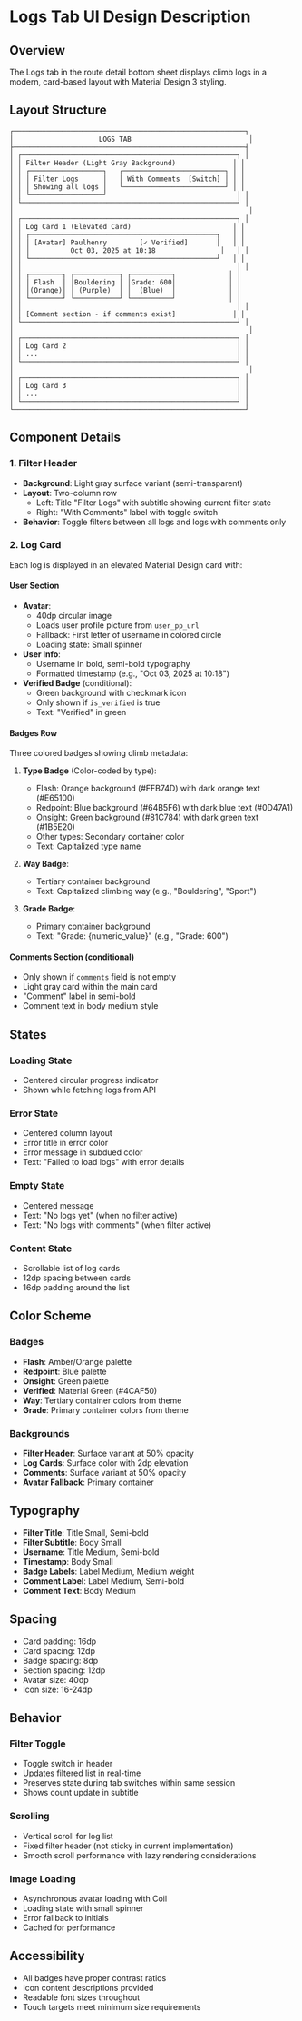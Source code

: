 # Logs Tab UI Design Description

## Overview
The Logs tab in the route detail bottom sheet displays climb logs in a modern, card-based layout with Material Design 3 styling.

## Layout Structure

```
┌─────────────────────────────────────────────────────────┐
│                     LOGS TAB                             │
├─────────────────────────────────────────────────────────┤
│ ┌─────────────────────────────────────────────────────┐ │
│ │ Filter Header (Light Gray Background)              │ │
│ │ ┌──────────────────┐   ┌─────────────────────────┐ │ │
│ │ │ Filter Logs      │   │ With Comments  [Switch] │ │ │
│ │ │ Showing all logs │   └─────────────────────────┘ │ │
│ │ └──────────────────┘                                │ │
│ └─────────────────────────────────────────────────────┘ │
│                                                          │
│ ┌─────────────────────────────────────────────────────┐ │
│ │ Log Card 1 (Elevated Card)                         │ │
│ │ ┌──────────────────────────────────────────────┐   │ │
│ │ │ [Avatar] Paulhenry        [✓ Verified]       │   │ │
│ │ │          Oct 03, 2025 at 10:18                │   │ │
│ │ └──────────────────────────────────────────────┘   │ │
│ │                                                     │ │
│ │ ┌────────┐ ┌───────────┐ ┌──────────┐             │ │
│ │ │ Flash  │ │Bouldering │ │Grade: 600│             │ │
│ │ │(Orange)│ │ (Purple)  │ │  (Blue)  │             │ │
│ │ └────────┘ └───────────┘ └──────────┘             │ │
│ │                                                     │ │
│ │ [Comment section - if comments exist]              │ │
│ └─────────────────────────────────────────────────────┘ │
│                                                          │
│ ┌─────────────────────────────────────────────────────┐ │
│ │ Log Card 2                                          │ │
│ │ ...                                                 │ │
│ └─────────────────────────────────────────────────────┘ │
│                                                          │
│ ┌─────────────────────────────────────────────────────┐ │
│ │ Log Card 3                                          │ │
│ │ ...                                                 │ │
│ └─────────────────────────────────────────────────────┘ │
└─────────────────────────────────────────────────────────┘
```

## Component Details

### 1. Filter Header
- **Background**: Light gray surface variant (semi-transparent)
- **Layout**: Two-column row
  - Left: Title "Filter Logs" with subtitle showing current filter state
  - Right: "With Comments" label with toggle switch
- **Behavior**: Toggle filters between all logs and logs with comments only

### 2. Log Card
Each log is displayed in an elevated Material Design card with:

#### User Section
- **Avatar**: 
  - 40dp circular image
  - Loads user profile picture from `user_pp_url`
  - Fallback: First letter of username in colored circle
  - Loading state: Small spinner
- **User Info**:
  - Username in bold, semi-bold typography
  - Formatted timestamp (e.g., "Oct 03, 2025 at 10:18")
- **Verified Badge** (conditional):
  - Green background with checkmark icon
  - Only shown if `is_verified` is true
  - Text: "Verified" in green

#### Badges Row
Three colored badges showing climb metadata:

1. **Type Badge** (Color-coded by type):
   - Flash: Orange background (#FFB74D) with dark orange text (#E65100)
   - Redpoint: Blue background (#64B5F6) with dark blue text (#0D47A1)
   - Onsight: Green background (#81C784) with dark green text (#1B5E20)
   - Other types: Secondary container color
   - Text: Capitalized type name

2. **Way Badge**:
   - Tertiary container background
   - Text: Capitalized climbing way (e.g., "Bouldering", "Sport")

3. **Grade Badge**:
   - Primary container background
   - Text: "Grade: {numeric_value}" (e.g., "Grade: 600")

#### Comments Section (conditional)
- Only shown if `comments` field is not empty
- Light gray card within the main card
- "Comment" label in semi-bold
- Comment text in body medium style

## States

### Loading State
- Centered circular progress indicator
- Shown while fetching logs from API

### Error State
- Centered column layout
- Error title in error color
- Error message in subdued color
- Text: "Failed to load logs" with error details

### Empty State
- Centered message
- Text: "No logs yet" (when no filter active)
- Text: "No logs with comments" (when filter active)

### Content State
- Scrollable list of log cards
- 12dp spacing between cards
- 16dp padding around the list

## Color Scheme

### Badges
- **Flash**: Amber/Orange palette
- **Redpoint**: Blue palette
- **Onsight**: Green palette
- **Verified**: Material Green (#4CAF50)
- **Way**: Tertiary container colors from theme
- **Grade**: Primary container colors from theme

### Backgrounds
- **Filter Header**: Surface variant at 50% opacity
- **Log Cards**: Surface color with 2dp elevation
- **Comments**: Surface variant at 50% opacity
- **Avatar Fallback**: Primary container

## Typography
- **Filter Title**: Title Small, Semi-bold
- **Filter Subtitle**: Body Small
- **Username**: Title Medium, Semi-bold
- **Timestamp**: Body Small
- **Badge Labels**: Label Medium, Medium weight
- **Comment Label**: Label Medium, Semi-bold
- **Comment Text**: Body Medium

## Spacing
- Card padding: 16dp
- Card spacing: 12dp
- Badge spacing: 8dp
- Section spacing: 12dp
- Avatar size: 40dp
- Icon size: 16-24dp

## Behavior

### Filter Toggle
- Toggle switch in header
- Updates filtered list in real-time
- Preserves state during tab switches within same session
- Shows count update in subtitle

### Scrolling
- Vertical scroll for log list
- Fixed filter header (not sticky in current implementation)
- Smooth scroll performance with lazy rendering considerations

### Image Loading
- Asynchronous avatar loading with Coil
- Loading state with small spinner
- Error fallback to initials
- Cached for performance

## Accessibility
- All badges have proper contrast ratios
- Icon content descriptions provided
- Readable font sizes throughout
- Touch targets meet minimum size requirements
